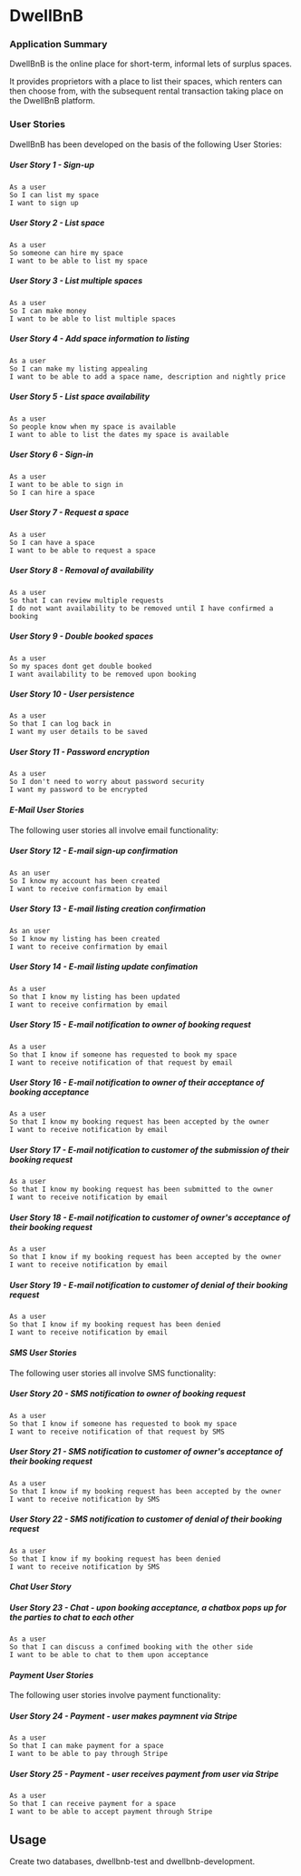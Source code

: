 
# **DwellBnB**

### **Application Summary**

DwellBnB is the online place for short-term, informal lets of surplus spaces.

It provides proprietors with a place to list their spaces, which renters can  
then choose from, with the subsequent rental transaction taking place on  
the DwellBnB platform.

### **User Stories**

DwellBnB has been developed on the basis of the following User Stories:

##### **User Story 1 - Sign-up**

```
As a user
So I can list my space  
I want to sign up
```

##### **User Story 2 - List space**

```
As a user  
So someone can hire my space  
I want to be able to list my space
```

##### **User Story 3 - List multiple spaces**

```
As a user
So I can make money  
I want to be able to list multiple spaces
```

##### **User Story 4 - Add space information to listing**

```
As a user  
So I can make my listing appealing  
I want to be able to add a space name, description and nightly price
```

##### **User Story 5 - List space availability**

```
As a user  
So people know when my space is available  
I want to able to list the dates my space is available
```

##### **User Story 6 - Sign-in**

```
As a user  
I want to be able to sign in  
So I can hire a space
```

#####  **User Story 7 - Request a space**

```
As a user  
So I can have a space  
I want to be able to request a space
```

##### **User Story 8 - Removal of availability**

```
As a user  
So that I can review multiple requests  
I do not want availability to be removed until I have confirmed a booking
```

##### **User Story 9 - Double booked spaces**

```
As a user  
So my spaces dont get double booked  
I want availability to be removed upon booking
```

##### **User Story 10 - User persistence**

```
As a user  
So that I can log back in  
I want my user details to be saved
```

##### **User Story 11 - Password encryption**

```
As a user
So I don't need to worry about password security
I want my password to be encrypted
```

#### **_E-Mail User Stories_**

The following user stories all involve email functionality:

##### **User Story 12 - E-mail sign-up confirmation**

```
As an user  
So I know my account has been created  
I want to receive confirmation by email
```

##### **User Story 13 - E-mail listing creation confirmation**

```
As an user  
So I know my listing has been created  
I want to receive confirmation by email
```

##### **User Story 14 - E-mail listing update confimation**

```
As a user  
So that I know my listing has been updated  
I want to receive confirmation by email
```

##### **User Story 15 - E-mail notification to owner of booking request**

```
As a user
So that I know if someone has requested to book my space
I want to receive notification of that request by email
```

##### **User Story 16 - E-mail notification to owner of their acceptance of booking acceptance**

```
As a user  
So that I know my booking request has been accepted by the owner
I want to receive notification by email
```

##### **User Story 17 - E-mail notification to customer of the submission of their booking request**

```
As a user
So that I know my booking request has been submitted to the owner
I want to receive notification by email
```

##### **User Story 18 - E-mail notification to customer of owner's acceptance of their booking request**

```
As a user  
So that I know if my booking request has been accepted by the owner
I want to receive notification by email
```

##### **User Story 19 - E-mail notification to customer of denial of their booking request**

```
As a user
So that I know if my booking request has been denied
I want to receive notification by email
```


#### **_SMS User Stories_**

The following user stories all involve SMS functionality:

##### **User Story 20 - SMS notification to owner of booking request**

```
As a user
So that I know if someone has requested to book my space
I want to receive notification of that request by SMS
```

##### **User Story 21 - SMS notification to customer of owner's acceptance of their booking request**

```
As a user  
So that I know if my booking request has been accepted by the owner
I want to receive notification by SMS
```

##### **User Story 22 - SMS notification to customer of denial of their booking request**

```
As a user
So that I know if my booking request has been denied
I want to receive notification by SMS
```

#### **_Chat User Story_**

##### **User Story 23 - Chat - upon booking acceptance, a chatbox pops up for the parties to chat to each other**

```
As a user
So that I can discuss a confimed booking with the other side
I want to be able to chat to them upon acceptance
```

#### **_Payment User Stories_**

The following user stories involve payment functionality:

##### **User Story 24 - Payment - user makes paymnent via Stripe**

```
As a user
So that I can make payment for a space
I want to be able to pay through Stripe 
```

##### **User Story 25 - Payment - user receives payment from user via Stripe**

```
As a user
So that I can receive payment for a space
I want to be able to accept payment through Stripe 
```

## Usage

Create two databases, dwellbnb-test and dwellbnb-development.

